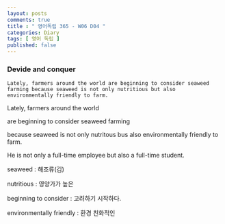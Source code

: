```yaml
---
layout: posts
comments: true
title : " 영어독립 365 - W06 D04 "
categories: Diary
tags: [ 영어 독립 ]
published: false
---
```


### Devide and conquer

```
Lately, farmers around the world are beginning to consider seaweed farming because seaweed is not only nutritious but also environmentally friendly to farm.

```

Lately, farmers around the world

are beginning to consider seaweed farming

because seaweed is not only nutritous bus also environmentally friendly to farm.

He is not only a full-time employee but also a full-time student.

seaweed
 : 해조류(김)

nutritious
 : 영양가가 높은

beginning to consider
 : 고려하기 시작하다.

environmentally friendly
 : 환경 친화적인
